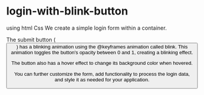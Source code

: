 # login-with-blink-button
using html Css
We create a simple login form within a container.

The submit button (<button>) has a blinking animation using the @keyframes animation called blink. This animation toggles the button's opacity between 0 and 1, creating a blinking effect.

The button also has a hover effect to change its background color when hovered.

You can further customize the form, add functionality to process the login data, and style it as needed for your application.
